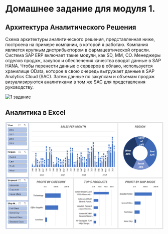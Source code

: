 # Домашнее задание для модуля 1.

## Архитектура Аналитического Решения

<p> Схема архитектуры аналитического решения, представленная ниже, построена на примере компании, в которой я работаю. Компания является крупным дистрибьютором в фармацевтической отрасли. Система SAP ERP включает такие модули, как SD, MM, CO. Менеджеры отделов продаж, закупок и обеспечения качества вводят данные в SAP HANA. Чтобы перенести данные с серверов в облако, используется хранилище OData, которое в свою очередь выгружает данные в SAP Analytics Cloud (SAC). Затем данные по закупкам и объемам продаж визуализируются аналитиками в том же SAC для представления руководству. </p>

![1 задание](https://github.com/AigulTok/DataLearn/blob/aigul/adding_text/de101/module01/Data%20mindmap.png)

## Аналитика в Excel

![2 задание](https://github.com/AigulTok/DataLearn/blob/main/de101/module01/Dashboard.PNG)